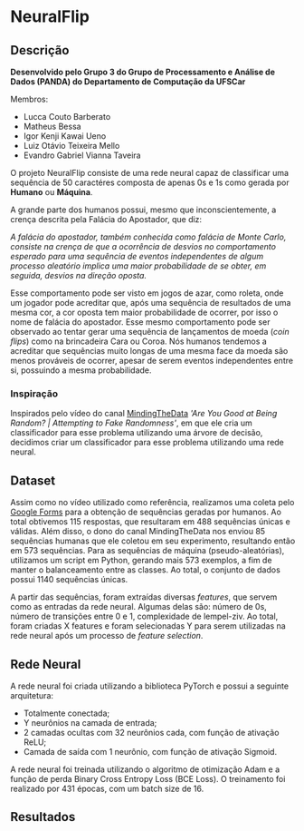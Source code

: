 # NeuralFlip




## Descrição
**Desenvolvido pelo Grupo 3 do Grupo de Processamento e Análise de Dados (PANDA) do Departamento de Computação da UFSCar**

Membros:
- Lucca Couto Barberato
- Matheus Bessa
- Igor Kenji Kawai Ueno
- Luiz Otávio Teixeira Mello
- Evandro Gabriel Vianna Taveira

O projeto NeuralFlip consiste de uma rede neural capaz de classificar uma sequência de 50 caractéres composta de apenas 0s e 1s como gerada por **Humano** ou **Máquina**.

A grande parte dos humanos possui, mesmo que inconscientemente, a crença descrita pela Falácia do Apostador, que diz:

*A falácia do apostador, também conhecida como falácia de Monte Carlo, consiste na crença de que a ocorrência de desvios no comportamento esperado para uma sequência de eventos independentes de algum processo aleatório implica uma maior probabilidade de se obter, em seguida, desvios na direção oposta.*

Esse comportamento pode ser visto em jogos de azar, como roleta, onde um jogador pode acreditar que, após uma sequência de resultados de uma mesma cor, a cor oposta tem maior probabilidade de ocorrer, por isso o nome de falácia do apostador. Esse mesmo comportamento pode ser observado ao tentar gerar uma sequência de lançamentos de moeda (*coin flips*) como na brincadeira Cara ou Coroa. Nós humanos tendemos a acreditar que sequências muito longas de uma mesma face da moeda são menos prováveis de ocorrer, apesar de serem eventos independentes entre si, possuindo a mesma probabilidade.

### **Inspiração**

Inspirados pelo vídeo do canal [MindingTheData](https://www.youtube.com/watch?v=2WiRFLImSvE) *'Are You Good at Being Random? | Attempting to Fake Randomness'*, em que ele cria um classificador para esse problema utilizando uma árvore de decisão, decidimos criar um classificador para esse problema utilizando uma rede neural.

## Dataset

Assim como no vídeo utilizado como referência, realizamos uma coleta pelo [Google Forms](forms.gle/8nFWAZzK9iZLLRHw8) para a obtenção de sequências geradas por humanos. Ao total obtivemos 115 respostas, que resultaram em 488 sequências únicas e válidas. Além disso, o dono do canal MindingTheData nos enviou 85 sequências humanas que ele coletou em seu experimento, resultando então em 573 sequências. Para as sequências de máquina (pseudo-aleatórias), utilizamos um script em Python, gerando mais 573 exemplos, a fim de manter o balanceamento entre as classes. Ao total, o conjunto de dados possui 1140 sequências únicas.

A partir das sequências, foram extraídas diversas *features*, que servem como as entradas da rede neural. Algumas delas são: número de 0s, número de transições entre 0 e 1, complexidade de lempel-ziv. Ao total, foram criadas X features e foram selecionadas Y para serem utilizadas na rede neural após um processo de *feature selection*.

## Rede Neural

A rede neural foi criada utilizando a biblioteca PyTorch e possui a seguinte arquitetura:

- Totalmente conectada;
- Y neurônios na camada de entrada;
- 2 camadas ocultas com 32 neurônios cada, com função de ativação ReLU;
- Camada de saída com 1 neurônio, com função de ativação Sigmoid.

A rede neural foi treinada utilizando o algoritmo de otimização Adam e a função de perda Binary Cross Entropy Loss (BCE Loss). O treinamento foi realizado por 431 épocas, com um batch size de 16.

## Resultados

